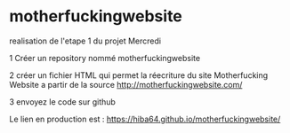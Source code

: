 # motherfuckingwebsite

realisation de l'etape 1 du projet Mercredi


1 Créer un repository nommé motherfuckingwebsite 


2 créer un fichier HTML qui permet la réecriture du site Motherfucking Website a partir de la source http://motherfuckingwebsite.com/


3 envoyez le code sur github

Le lien en production est : https://hiba64.github.io/motherfuckingwebsite/

